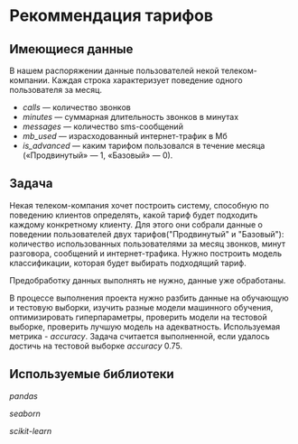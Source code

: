 # Рекоммендация тарифов 

## Имеющиеся данные
В нашем распоряжении данные пользователей некой телеком-компании. Каждая строка характеризует поведение одного пользователя за месяц.
- *сalls* — количество звонков
- *minutes* — суммарная длительность звонков в минутах
- *messages* — количество sms-сообщений
- *mb_used* — израсходованный интернет-трафик в Мб
- *is_advanced* — каким тарифом пользовался в течение месяца («Продвинутый» — 1, «Базовый» — 0).

## Задача
Некая телеком-компания хочет построить систему, способную по поведению клиентов определять, какой тариф будет подходить каждому конкретному клиенту. Для этого они собрали данные о поведении пользователей двух тарифов("Продвинутый" и "Базовый"): количество использованных пользователями за месяц звонков, минут разговора, сообщений и интернет-трафика. Нужно построить модель классификации, которая будет выбирать подходящий тариф.

Предобработку данных выполнять не нужно, данные уже обработаны.

В процессе выполнения проекта нужно разбить данные на обучающую и тестовую выборки, изучить разные модели машинного обучения, оптимизировать гиперпараметры, проверить модели на тестовой выборке, проверить лучшую модель на адекватность. Используемая метрика - *accuracy*. Задача считается выполненной, если удалось достичь на тестовой выборке *accuracy* 0.75.

## Используемые библиотеки
*pandas*

*seaborn*

*scikit-learn*
